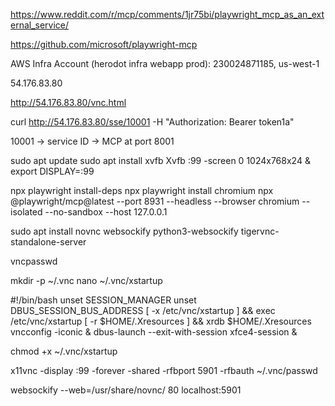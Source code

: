https://www.reddit.com/r/mcp/comments/1jr75bi/playwright_mcp_as_an_external_service/

https://github.com/microsoft/playwright-mcp


AWS Infra Account (herodot infra webapp prod): 230024871185, us-west-1


54.176.83.80

http://54.176.83.80/vnc.html

curl http://54.176.83.80/sse/10001 -H "Authorization: Bearer token1a"

10001 -> service ID -> MCP at port 8001

sudo apt update
sudo apt install xvfb
Xvfb :99 -screen 0 1024x768x24 &
export DISPLAY=:99


npx playwright install-deps
npx playwright install chromium
npx @playwright/mcp@latest --port 8931 --headless --browser chromium --isolated --no-sandbox --host 127.0.0.1





sudo apt install novnc websockify python3-websockify tigervnc-standalone-server

vncpasswd

mkdir -p ~/.vnc
nano ~/.vnc/xstartup

#!/bin/bash
unset SESSION_MANAGER
unset DBUS_SESSION_BUS_ADDRESS
[ -x /etc/vnc/xstartup ] && exec /etc/vnc/xstartup
[ -r $HOME/.Xresources ] && xrdb $HOME/.Xresources
vncconfig -iconic &
dbus-launch --exit-with-session xfce4-session &

chmod +x ~/.vnc/xstartup

x11vnc -display :99 -forever -shared -rfbport 5901 -rfbauth ~/.vnc/passwd

websockify --web=/usr/share/novnc/ 80 localhost:5901


